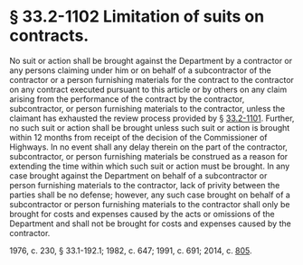# § 33.2-1102 Limitation of suits on contracts.

<p>No suit or action shall be brought against the Department by a contractor or any persons claiming under him or on behalf of a subcontractor of the contractor or a person furnishing materials for the contract to the contractor on any contract executed pursuant to this article or by others on any claim arising from the performance of the contract by the contractor, subcontractor, or person furnishing materials to the contractor, unless the claimant has exhausted the review process provided by § <a href='http://law.lis.virginia.gov/vacode/33.2-1101/'>33.2-1101</a>. Further, no such suit or action shall be brought unless such suit or action is brought within 12 months from receipt of the decision of the Commissioner of Highways. In no event shall any delay therein on the part of the contractor, subcontractor, or person furnishing materials be construed as a reason for extending the time within which such suit or action must be brought. In any case brought against the Department on behalf of a subcontractor or person furnishing materials to the contractor, lack of privity between the parties shall be no defense; however, any such case brought on behalf of a subcontractor or person furnishing materials to the contractor shall only be brought for costs and expenses caused by the acts or omissions of the Department and shall not be brought for costs and expenses caused by the contractor.</p><p>1976, c. 230, § 33.1-192.1; 1982, c. 647; 1991, c. 691; 2014, c. <a href='http://lis.virginia.gov/cgi-bin/legp604.exe?141+ful+CHAP0805'>805</a>.</p>